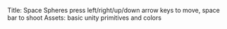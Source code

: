
 Title: Space Spheres
 press left/right/up/down arrow keys to move, space bar to shoot
Assets: basic unity primitives and colors